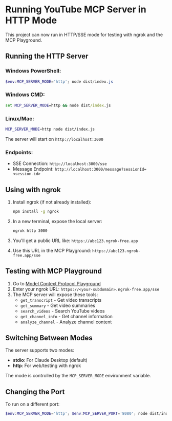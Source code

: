 # Running YouTube MCP Server in HTTP Mode

This project can now run in HTTP/SSE mode for testing with ngrok and the MCP Playground.

## Running the HTTP Server

### Windows PowerShell:
```powershell
$env:MCP_SERVER_MODE='http'; node dist/index.js
```

### Windows CMD:
```cmd
set MCP_SERVER_MODE=http && node dist/index.js
```

### Linux/Mac:
```bash
MCP_SERVER_MODE=http node dist/index.js
```

The server will start on `http://localhost:3000`

### Endpoints:
- SSE Connection: `http://localhost:3000/sse`
- Message Endpoint: `http://localhost:3000/message?sessionId=<session-id>`

## Using with ngrok

1. Install ngrok (if not already installed):
   ```bash
   npm install -g ngrok
   ```

2. In a new terminal, expose the local server:
   ```bash
   ngrok http 3000
   ```

3. You'll get a public URL like: `https://abc123.ngrok-free.app`

4. Use this URL in the MCP Playground: `https://abc123.ngrok-free.app/sse`

## Testing with MCP Playground

1. Go to [Model Context Protocol Playground](https://playground.modelcontextprotocol.io)
2. Enter your ngrok URL: `https://<your-subdomain>.ngrok-free.app/sse`
3. The MCP server will expose these tools:
   - `get_transcript` - Get video transcripts
   - `get_summary` - Get video summaries
   - `search_videos` - Search YouTube videos
   - `get_channel_info` - Get channel information
   - `analyze_channel` - Analyze channel content

## Switching Between Modes

The server supports two modes:
- **stdio**: For Claude Desktop (default)
- **http**: For web/testing with ngrok

The mode is controlled by the `MCP_SERVER_MODE` environment variable.

## Changing the Port

To run on a different port:
```powershell
$env:MCP_SERVER_MODE='http'; $env:MCP_SERVER_PORT='8080'; node dist/index.js
```

